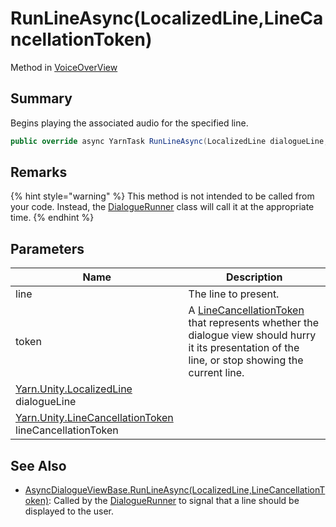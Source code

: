 # RunLineAsync(LocalizedLine,LineCancellationToken)

Method in [VoiceOverView](yarn.unity.voiceoverview.md)

## Summary

Begins playing the associated audio for the specified line.

```csharp
public override async YarnTask RunLineAsync(LocalizedLine dialogueLine, LineCancellationToken lineCancellationToken)
```

## Remarks

{% hint style="warning" %}
This method is not intended to be called from your code. Instead, the [DialogueRunner](yarn.unity.dialoguerunner.md) class will call it at the appropriate time.
{% endhint %}

## Parameters

| Name                                                                                          | Description                                                                                                                                                                              |
| --------------------------------------------------------------------------------------------- | ---------------------------------------------------------------------------------------------------------------------------------------------------------------------------------------- |
| line                                                                                          | The line to present.                                                                                                                                                                     |
| token                                                                                         | A [LineCancellationToken](yarn.unity.linecancellationtoken.md) that represents whether the dialogue view should hurry it its presentation of the line, or stop showing the current line. |
| [Yarn.Unity.LocalizedLine](yarn.unity.localizedline.md) dialogueLine                          |                                                                                                                                                                                          |
| [Yarn.Unity.LineCancellationToken](yarn.unity.linecancellationtoken.md) lineCancellationToken |                                                                                                                                                                                          |

## See Also

* [AsyncDialogueViewBase.RunLineAsync(LocalizedLine,LineCancellationToken)](yarn.unity.asyncdialogueviewbase.runlineasync.md): Called by the [DialogueRunner](yarn.unity.dialoguerunner.md) to signal that a line should be displayed to the user.
